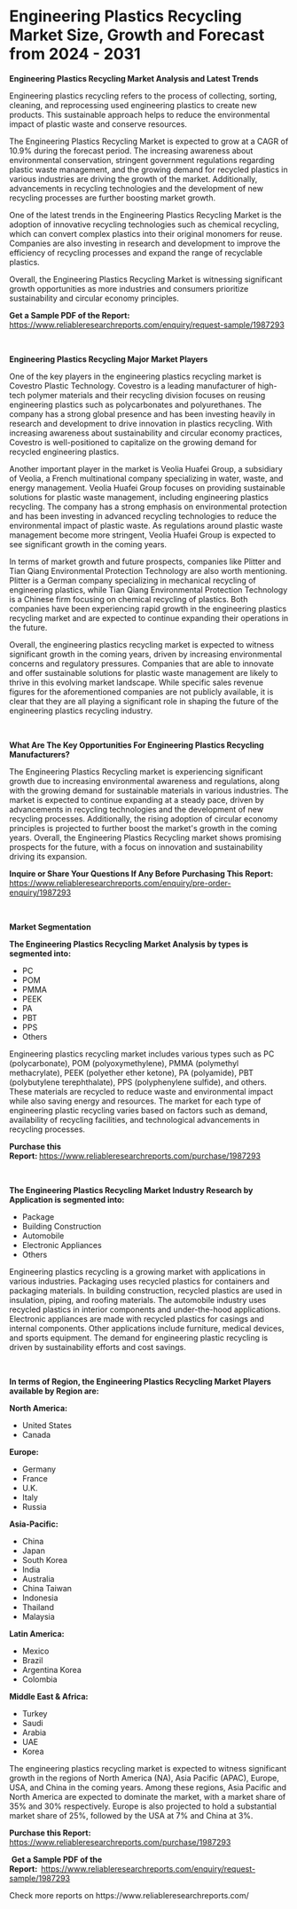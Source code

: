 <p><h1>Engineering Plastics Recycling Market Size, Growth and Forecast from 2024 - 2031</h1></p><p><strong>Engineering Plastics Recycling Market Analysis and Latest Trends</strong></p>
<p><p>Engineering plastics recycling refers to the process of collecting, sorting, cleaning, and reprocessing used engineering plastics to create new products. This sustainable approach helps to reduce the environmental impact of plastic waste and conserve resources.</p><p>The Engineering Plastics Recycling Market is expected to grow at a CAGR of 10.9% during the forecast period. The increasing awareness about environmental conservation, stringent government regulations regarding plastic waste management, and the growing demand for recycled plastics in various industries are driving the growth of the market. Additionally, advancements in recycling technologies and the development of new recycling processes are further boosting market growth.</p><p>One of the latest trends in the Engineering Plastics Recycling Market is the adoption of innovative recycling technologies such as chemical recycling, which can convert complex plastics into their original monomers for reuse. Companies are also investing in research and development to improve the efficiency of recycling processes and expand the range of recyclable plastics.</p><p>Overall, the Engineering Plastics Recycling Market is witnessing significant growth opportunities as more industries and consumers prioritize sustainability and circular economy principles.</p></p>
<p><strong>Get a Sample PDF of the Report:&nbsp;</strong> <a href="https://www.reliableresearchreports.com/enquiry/request-sample/1987293">https://www.reliableresearchreports.com/enquiry/request-sample/1987293</a></p>
<p>&nbsp;</p>
<p><strong>Engineering Plastics Recycling Major Market Players</strong></p>
<p><p>One of the key players in the engineering plastics recycling market is Covestro Plastic Technology. Covestro is a leading manufacturer of high-tech polymer materials and their recycling division focuses on reusing engineering plastics such as polycarbonates and polyurethanes. The company has a strong global presence and has been investing heavily in research and development to drive innovation in plastics recycling. With increasing awareness about sustainability and circular economy practices, Covestro is well-positioned to capitalize on the growing demand for recycled engineering plastics.</p><p>Another important player in the market is Veolia Huafei Group, a subsidiary of Veolia, a French multinational company specializing in water, waste, and energy management. Veolia Huafei Group focuses on providing sustainable solutions for plastic waste management, including engineering plastics recycling. The company has a strong emphasis on environmental protection and has been investing in advanced recycling technologies to reduce the environmental impact of plastic waste. As regulations around plastic waste management become more stringent, Veolia Huafei Group is expected to see significant growth in the coming years.</p><p>In terms of market growth and future prospects, companies like Plitter and Tian Qiang Environmental Protection Technology are also worth mentioning. Plitter is a German company specializing in mechanical recycling of engineering plastics, while Tian Qiang Environmental Protection Technology is a Chinese firm focusing on chemical recycling of plastics. Both companies have been experiencing rapid growth in the engineering plastics recycling market and are expected to continue expanding their operations in the future.</p><p>Overall, the engineering plastics recycling market is expected to witness significant growth in the coming years, driven by increasing environmental concerns and regulatory pressures. Companies that are able to innovate and offer sustainable solutions for plastic waste management are likely to thrive in this evolving market landscape. While specific sales revenue figures for the aforementioned companies are not publicly available, it is clear that they are all playing a significant role in shaping the future of the engineering plastics recycling industry.</p></p>
<p>&nbsp;</p>
<p><strong>What Are The Key Opportunities For Engineering Plastics Recycling Manufacturers?</strong></p>
<p><p>The Engineering Plastics Recycling market is experiencing significant growth due to increasing environmental awareness and regulations, along with the growing demand for sustainable materials in various industries. The market is expected to continue expanding at a steady pace, driven by advancements in recycling technologies and the development of new recycling processes. Additionally, the rising adoption of circular economy principles is projected to further boost the market's growth in the coming years. Overall, the Engineering Plastics Recycling market shows promising prospects for the future, with a focus on innovation and sustainability driving its expansion.</p></p>
<p><strong>Inquire or Share Your Questions If Any Before Purchasing This Report:</strong> <a href="https://www.reliableresearchreports.com/enquiry/pre-order-enquiry/1987293">https://www.reliableresearchreports.com/enquiry/pre-order-enquiry/1987293</a></p>
<p>&nbsp;</p>
<p><strong>Market Segmentation</strong></p>
<p><strong>The Engineering Plastics Recycling Market Analysis by types is segmented into:</strong></p>
<p><ul><li>PC</li><li>POM</li><li>PMMA</li><li>PEEK</li><li>PA</li><li>PBT</li><li>PPS</li><li>Others</li></ul></p>
<p><p>Engineering plastics recycling market includes various types such as PC (polycarbonate), POM (polyoxymethylene), PMMA (polymethyl methacrylate), PEEK (polyether ether ketone), PA (polyamide), PBT (polybutylene terephthalate), PPS (polyphenylene sulfide), and others. These materials are recycled to reduce waste and environmental impact while also saving energy and resources. The market for each type of engineering plastic recycling varies based on factors such as demand, availability of recycling facilities, and technological advancements in recycling processes.</p></p>
<p><strong>Purchase this Report:&nbsp;</strong><a href="https://www.reliableresearchreports.com/purchase/1987293">https://www.reliableresearchreports.com/purchase/1987293</a></p>
<p>&nbsp;</p>
<p><strong>The Engineering Plastics Recycling Market Industry Research by Application is segmented into:</strong></p>
<p><ul><li>Package</li><li>Building Construction</li><li>Automobile</li><li>Electronic Appliances</li><li>Others</li></ul></p>
<p><p>Engineering plastics recycling is a growing market with applications in various industries. Packaging uses recycled plastics for containers and packaging materials. In building construction, recycled plastics are used in insulation, piping, and roofing materials. The automobile industry uses recycled plastics in interior components and under-the-hood applications. Electronic appliances are made with recycled plastics for casings and internal components. Other applications include furniture, medical devices, and sports equipment. The demand for engineering plastic recycling is driven by sustainability efforts and cost savings.</p></p>
<p>&nbsp;</p>
<p><strong>In terms of Region, the Engineering Plastics Recycling Market Players available by Region are:</strong></p>
<p>
    <p> <strong> North America: </strong>
        <ul>
            <li>United States</li>
            <li>Canada</li>
        </ul>
        </p> 
    <p> <strong> Europe: </strong>
        <ul>
            <li>Germany</li>
            <li>France</li>
            <li>U.K.</li>
            <li>Italy</li>
            <li>Russia</li>
        </ul>
        </p> 
    <p> <strong> Asia-Pacific: </strong>
        <ul>
            <li>China</li>
            <li>Japan</li>
            <li>South Korea</li>
            <li>India</li>
            <li>Australia</li>
            <li>China Taiwan</li>
            <li>Indonesia</li>
            <li>Thailand</li>
            <li>Malaysia</li>
        </ul>
        </p> 
    <p> <strong> Latin America: </strong>
        <ul>
            <li>Mexico</li>
            <li>Brazil</li>
            <li>Argentina Korea</li>
            <li>Colombia</li>
        </ul>
        </p> 
    <p> <strong> Middle East & Africa: </strong>
        <ul>
            <li>Turkey</li>
            <li>Saudi</li>
            <li>Arabia</li>
            <li>UAE</li>
            <li>Korea</li>
        </ul>
    </p>
    </p>
<p><p>The engineering plastics recycling market is expected to witness significant growth in the regions of North America (NA), Asia Pacific (APAC), Europe, USA, and China in the coming years. Among these regions, Asia Pacific and North America are expected to dominate the market, with a market share of 35% and 30% respectively. Europe is also projected to hold a substantial market share of 25%, followed by the USA at 7% and China at 3%.</p></p>
<p><strong>Purchase this Report: </strong><a href="https://www.reliableresearchreports.com/purchase/1987293">https://www.reliableresearchreports.com/purchase/1987293</a></p>
<p>&nbsp;<strong>Get a Sample PDF of the Report:&nbsp;&nbsp;</strong><a href="https://www.reliableresearchreports.com/enquiry/request-sample/1987293">https://www.reliableresearchreports.com/enquiry/request-sample/1987293</a></p>
<p><strong></strong></p>
<p>Check more reports on https://www.reliableresearchreports.com/</p>